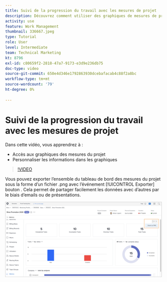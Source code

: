 ```yaml
---
title: Suivi de la progression du travail avec les mesures de projet
description: Découvrez comment utiliser des graphiques de mesures de projet pour suivre la progression du travail sur le projet dans [!DNL  Workfront].
activity: use
feature: Work Management
thumbnail: 336667.jpeg
type: Tutorial
role: User
level: Intermediate
team: Technical Marketing
kt: 8796
exl-id: c80659f2-2818-47a7-9173-e3d9e236db75
doc-type: video
source-git-commit: 650e4d346e1792863930dcebafacab4c88f2a8bc
workflow-type: tm+mt
source-wordcount: '79'
ht-degree: 0%

---
```


# Suivi de la progression du travail avec les mesures de projet

Dans cette vidéo, vous apprendrez à :

* Accès aux graphiques des mesures du projet
* Personnaliser les informations dans les graphiques

>[!VIDEO](https://video.tv.adobe.com/v/336667/?quality=12&learn=on)

Vous pouvez exporter l’ensemble du tableau de bord des mesures du projet sous la forme d’un fichier .png avec l’événement [!UICONTROL Exporter] bouton . Cela permet de partager facilement les données avec d’autres par le biais d’emails ou de présentations.

![Page Mesures de projet exportées](assets/planner-fund-metrics-export.png)

<!---
Overview of project metrics
--->
